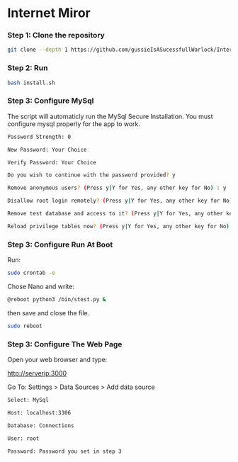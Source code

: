 # Internet Miror
<!-- markdownlint-configure-file { "MD004": { "style": "consistent" } } -->
<!-- markdownlint-disable MD033 -->

### Step 1: Clone the repository

```bash
git clone --depth 1 https://github.com/gussieIsASucessfullWarlock/Internet-Mirror.git
```

### Step 2: Run

```bash
bash install.sh
```

### Step 3: Configure MySql

<p>The script will automaticly run the MySql Secure Installation. You must configure mysql properly for the app to work.</p>

```bash
Password Strength: 0
```

```bash
New Password: Your Choice
```

```bash
Verify Password: Your Choice
```

```bash
Do you wish to continue with the password provided? y
```



```bash
Remove anonymous users? (Press y|Y for Yes, any other key for No) : y
```

```bash
Disallow root login remotely? (Press y|Y for Yes, any other key for No) : n
```

```bash
Remove test database and access to it? (Press y|Y for Yes, any other key for No) : y
```

```bash
Reload privilege tables now? (Press y|Y for Yes, any other key for No) : y
```

### Step 3: Configure Run At Boot
Run:

```bash
sudo crontab -e 
```

Chose Nano and write:

```bash
@reboot python3 /bin/stest.py &
```

then save and close the file.

```bash
sudo reboot
```

### Step 3: Configure The Web Page

Open your web browser and type:

<a href="http://localhost:3000">http://serverip:3000</a>

Go To: Settings > Data Sources > Add data source

```bash
Select: MySql
```
```bash
Host: localhost:3306
```
```bash
Database: Connections
```
```bash
User: root
```
```bash
Password: Password you set in step 3
```
